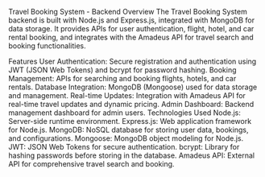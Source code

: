 Travel Booking System - Backend
Overview
The Travel Booking System backend is built with Node.js and Express.js, integrated with MongoDB for data storage. It provides APIs for user authentication, flight, hotel, and car rental booking, and integrates with the Amadeus API for travel search and booking functionalities.

Features
User Authentication: Secure registration and authentication using JWT (JSON Web Tokens) and bcrypt for password hashing.
Booking Management: APIs for searching and booking flights, hotels, and car rentals.
Database Integration: MongoDB (Mongoose) used for data storage and management.
Real-time Updates: Integration with Amadeus API for real-time travel updates and dynamic pricing.
Admin Dashboard: Backend management dashboard for admin users.
Technologies Used
Node.js: Server-side runtime environment.
Express.js: Web application framework for Node.js.
MongoDB: NoSQL database for storing user data, bookings, and configurations.
Mongoose: MongoDB object modeling for Node.js.
JWT: JSON Web Tokens for secure authentication.
bcrypt: Library for hashing passwords before storing in the database.
Amadeus API: External API for comprehensive travel search and booking.
